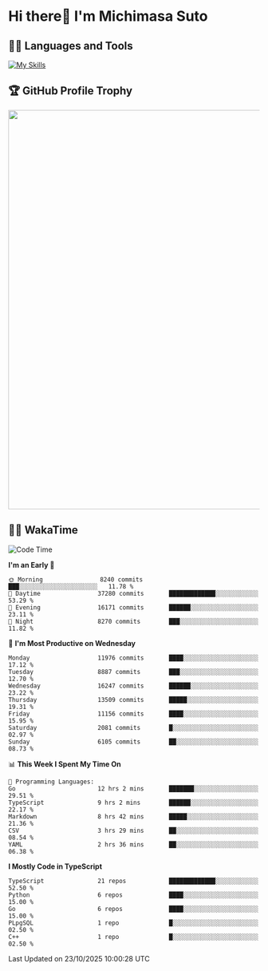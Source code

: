 # Hi there👋 I'm Michimasa Suto

## 🧑‍💻 Languages and Tools
[![My Skills](https://skillicons.dev/icons?i=ts,nextjs,react,go,python,aws,terraform)](https://skillicons.dev)

<!--
**Suto-Michimasa/Suto-Michimasa** is a ✨ _special_ ✨ repository because its `README.md` (this file) appears on your GitHub profile.

Here are some ideas to get you started:

- 🔭 I’m currently working on ...
- 🌱 I’m currently learning ...
- 👯 I’m looking to collaborate on ...
- 🤔 I’m looking for help with ...
- 💬 Ask me about ...
- 📫 How to reach me: ...
- 😄 Pronouns: ...
- ⚡ Fun fact: ...
-->

<!--
## 💎 Github Stats

<div>
  <img height="170" align="left" src="https://github-readme-stats-psi-three-31.vercel.app/api?username=Suto-michimasa&count_private=true&show_icons=true&theme=dark" />
  <img height="170" src="https://github-readme-stats-psi-three-31.vercel.app/api/top-langs/?username=Suto-michimasa&langs_count=8&layout=compact&theme=dark" />
</div>
-->

## 🏆 GitHub Profile Trophy

<img width="800" src="https://github-profile-trophy.vercel.app/?username=Suto-michimasa&theme=onedark&no-frame=true"/>


## 🧑‍💻 WakaTime
<!--START_SECTION:waka-->
![Code Time](http://img.shields.io/badge/Code%20Time-1%2C431%20hrs%2024%20mins-blue)

**I'm an Early 🐤** 

```text
🌞 Morning                8240 commits        ███░░░░░░░░░░░░░░░░░░░░░░   11.78 % 
🌆 Daytime                37280 commits       █████████████░░░░░░░░░░░░   53.29 % 
🌃 Evening                16171 commits       ██████░░░░░░░░░░░░░░░░░░░   23.11 % 
🌙 Night                  8270 commits        ███░░░░░░░░░░░░░░░░░░░░░░   11.82 % 
```
📅 **I'm Most Productive on Wednesday** 

```text
Monday                   11976 commits       ████░░░░░░░░░░░░░░░░░░░░░   17.12 % 
Tuesday                  8887 commits        ███░░░░░░░░░░░░░░░░░░░░░░   12.70 % 
Wednesday                16247 commits       ██████░░░░░░░░░░░░░░░░░░░   23.22 % 
Thursday                 13509 commits       █████░░░░░░░░░░░░░░░░░░░░   19.31 % 
Friday                   11156 commits       ████░░░░░░░░░░░░░░░░░░░░░   15.95 % 
Saturday                 2081 commits        █░░░░░░░░░░░░░░░░░░░░░░░░   02.97 % 
Sunday                   6105 commits        ██░░░░░░░░░░░░░░░░░░░░░░░   08.73 % 
```


📊 **This Week I Spent My Time On** 

```text
💬 Programming Languages: 
Go                       12 hrs 2 mins       ███████░░░░░░░░░░░░░░░░░░   29.51 % 
TypeScript               9 hrs 2 mins        ██████░░░░░░░░░░░░░░░░░░░   22.17 % 
Markdown                 8 hrs 42 mins       █████░░░░░░░░░░░░░░░░░░░░   21.36 % 
CSV                      3 hrs 29 mins       ██░░░░░░░░░░░░░░░░░░░░░░░   08.54 % 
YAML                     2 hrs 36 mins       ██░░░░░░░░░░░░░░░░░░░░░░░   06.38 % 
```

**I Mostly Code in TypeScript** 

```text
TypeScript               21 repos            █████████████░░░░░░░░░░░░   52.50 % 
Python                   6 repos             ████░░░░░░░░░░░░░░░░░░░░░   15.00 % 
Go                       6 repos             ████░░░░░░░░░░░░░░░░░░░░░   15.00 % 
PLpgSQL                  1 repo              █░░░░░░░░░░░░░░░░░░░░░░░░   02.50 % 
C++                      1 repo              █░░░░░░░░░░░░░░░░░░░░░░░░   02.50 % 
```




 Last Updated on 23/10/2025 10:00:28 UTC
<!--END_SECTION:waka-->
